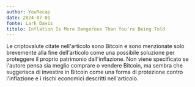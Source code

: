 ```yaml
---
author: YouRecap
date: 2024-07-01
fonte: Lark Davis
titolo: Inflation Is More Dangerous Than You’re Being Told
---
```


Le criptovalute citate nell'articolo sono Bitcoin e sono menzionate solo brevemente alla fine dell'articolo come una possibile soluzione per proteggere il proprio patrimonio dall'inflazione. Non viene specificato se l'autore pensa sia meglio comprare o vendere Bitcoin, ma sembra che suggerisca di investire in Bitcoin come una forma di protezione contro l'inflazione e i rischi economici descritti nell'articolo.

